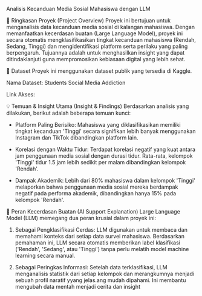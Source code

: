 Analisis Kecanduan Media Sosial Mahasiswa dengan LLM

📌 Ringkasan Proyek (Project Overview)
Proyek ini bertujuan untuk menganalisis data kecanduan media sosial di kalangan mahasiswa. Dengan memanfaatkan kecerdasan buatan (Large Language Model), proyek ini secara otomatis mengklasifikasikan tingkat kecanduan mahasiswa (Rendah, Sedang, Tinggi) dan mengidentifikasi platform serta perilaku yang paling berpengaruh. Tujuannya adalah untuk menghasilkan insight yang dapat ditindaklanjuti guna mempromosikan kebiasaan digital yang lebih sehat.

💾 Dataset
Proyek ini menggunakan dataset publik yang tersedia di Kaggle.

Nama Dataset: Students Social Media Addiction

Link Akses: 

💡 Temuan & Insight Utama (Insight & Findings)
Berdasarkan analisis yang dilakukan, berikut adalah beberapa temuan kunci:

- Platform Paling Berisiko: Mahasiswa yang diklasifikasikan memiliki tingkat kecanduan 'Tinggi' secara signifikan lebih banyak menggunakan Instagram dan TikTok dibandingkan platform lain.

- Korelasi dengan Waktu Tidur: Terdapat korelasi negatif yang kuat antara jam penggunaan media sosial dengan durasi tidur. Rata-rata, kelompok 'Tinggi' tidur 1.5 jam lebih sedikit per malam dibandingkan kelompok 'Rendah'.

- Dampak Akademik: Lebih dari 80% mahasiswa dalam kelompok 'Tinggi' melaporkan bahwa penggunaan media sosial mereka berdampak negatif pada performa akademik, dibandingkan hanya 15% pada kelompok 'Rendah'.

🤖 Peran Kecerdasan Buatan (AI Support Explanation)
Large Language Model (LLM) memegang dua peran krusial dalam proyek ini:

1. Sebagai Pengklasifikasi Cerdas: LLM digunakan untuk membaca dan memahami konteks dari setiap data survei mahasiswa. Berdasarkan pemahaman ini, LLM secara otomatis memberikan label klasifikasi ('Rendah', 'Sedang', atau 'Tinggi') tanpa perlu melatih model machine learning secara manual.

2. Sebagai Peringkas Informasi: Setelah data terklasifikasi, LLM menganalisis statistik dari setiap kelompok dan merangkumnya menjadi sebuah profil naratif yyang jelas.ang mudah dipahami. Ini membantu mengubah data mentah menjadi cerita dan insight 
